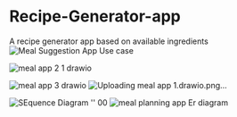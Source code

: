 # Recipe-Generator-app
A recipe generator app based on available ingredients
![Meal Suggestion App Use case](https://github.com/user-attachments/assets/f1040b8c-0ed8-4b96-b367-87eec3cb3a00)

![meal app 2 1 drawio](https://github.com/user-attachments/assets/f7ec8bc0-8c90-4772-a02a-74dec6f60aca)

![meal app 3 drawio](https://github.com/user-attachments/assets/aeef8b8b-a2be-4bc5-a4be-0a548ad2639e)
![Uploading meal app 1.drawio.png…]()

![SEquence Diagram ''  00](https://github.com/user-attachments/assets/09970a3f-dabc-4c41-901c-53fd556d4a76)
![meal planning app Er diagram](https://github.com/user-attachments/assets/fe72e74f-05c3-43f5-b363-f840a0b686ce)


